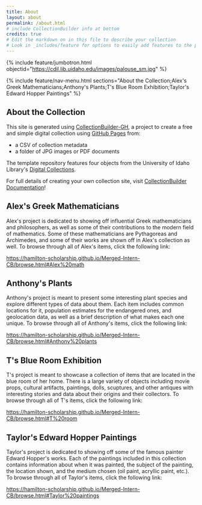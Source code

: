 ```yaml
---
title: About
layout: about
permalink: /about.html
# include CollectionBuilder info at bottom
credits: true
# Edit the markdown on in this file to describe your collection
# Look in _includes/feature for options to easily add features to the page
---
```


{% include feature/jumbotron.html objectid="https://cdil.lib.uidaho.edu/images/palouse_sm.jpg" %}

{% include feature/nav-menu.html sections="About the Collection;Alex's Greek Mathematicians;Anthony's Plants;T's Blue Room Exhibition;Taylor's Edward Hopper Paintings" %}

## About the Collection

This site is generated using [CollectionBuilder-GH](https://collectionbuilding.github.io/gh/), a project to create a free and simple digital collection using [GitHub Pages](https://pages.github.com/) from: 

- a CSV of collection metadata
- a folder of JPG images or PDF documents

The template repository features four objects from the University of Idaho Library's [Digital Collections](https://www.lib.uidaho.edu/digital). 

For full details of creating your own collection site, visit [CollectionBuilder Documentation](https://collectionbuilder.github.io/cb-docs/)!

## Alex's Greek Mathematicians

Alex's project is dedicated to showing off influential Greek mathematicians and philosophers, as well as some of their contributions to the modern field of mathematics. Some of these mathematicians are Pythagoreas and Archimedes, and some of their works are shown off in Alex's collection as well. To browse through all of Alex's items, click the following link:

https://hamilton-scholarship.github.io/Merged-Intern-CB/browse.html#Alex%20math

## Anthony's Plants

Anthony's project is meant to present some interesting plant species and explore different types of data about them. Each item includes common locations for it, population estimates for the endangered ones, and geolocation data, as well as a brief description of what makes each one unique. To browse through all of Anthony's items, click the following link:

https://hamilton-scholarship.github.io/Merged-Intern-CB/browse.html#Anthony%20plants

## T's Blue Room Exhibition

T's project is meant to showcase a collection of items that are located in the blue room of her home. There is a large variety of objects including movie props, cultural artifacts, paintings, dolls, scuptures, and other antiques with interesting stories and data about their origins and their collectors. To browse through all of T's items, click the following link:

https://hamilton-scholarship.github.io/Merged-Intern-CB/browse.html#T%20room

## Taylor's Edward Hopper Paintings

Taylor's project is dedicated to showing off some of the famous painter Edward Hopper's works. Each of the paintings included in this collection contains information about when it was painted, the subject of the painting, the location shown, and the medium chosen (oil paint, acryllic paint, etc.). To browse through all of Taylor's items, click the following link:

https://hamilton-scholarship.github.io/Merged-Intern-CB/browse.html#Taylor%20paintings

<!-- IMPORTANT!!! DELETE this comment and the include below when you are finished editing this page for your collection. The include below introduces about page features. They will show up on your collection's about page until you delete it.  -->
<!-- {% include cb/about_the_about.md %} -->
